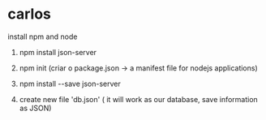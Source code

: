 # carlos
install npm and node

1) npm install json-server

2) npm init (criar o package.json -> a manifest file for nodejs applications)

3) npm install --save json-server

4) create new file 'db.json' ( it will work as our database, save information as JSON)

